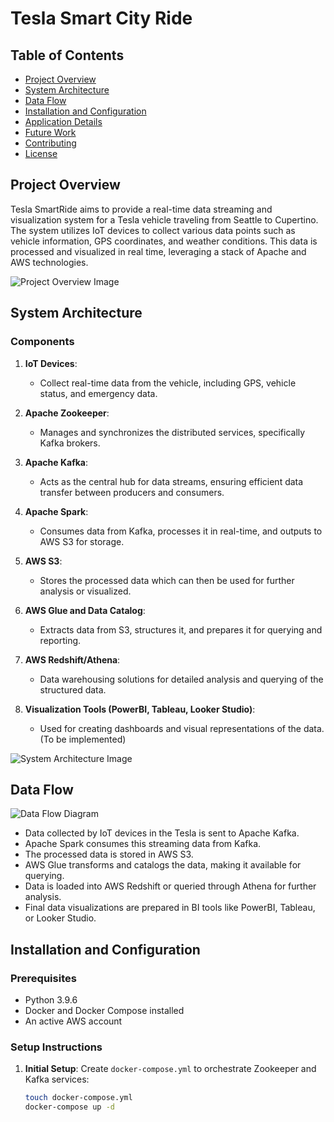 # Tesla Smart City Ride

## Table of Contents

- [Project Overview](#project-overview)
- [System Architecture](#system-architecture)
- [Data Flow](#data-flow)
- [Installation and Configuration](#installation-and-configuration)
- [Application Details](#application-details)
- [Future Work](#future-work)
- [Contributing](#contributing)
- [License](#license)

## Project Overview

Tesla SmartRide aims to provide a real-time data streaming and visualization system for a Tesla vehicle traveling from Seattle to Cupertino. The system utilizes IoT devices to collect various data points such as vehicle information, GPS coordinates, and weather conditions. This data is processed and visualized in real time, leveraging a stack of Apache and AWS technologies.

![Project Overview Image](path/to/your/image.jpg)  <!-- Placeholder for project overview image -->

## System Architecture

### Components

1. **IoT Devices**:
   - Collect real-time data from the vehicle, including GPS, vehicle status, and emergency data.

2. **Apache Zookeeper**:
   - Manages and synchronizes the distributed services, specifically Kafka brokers.

3. **Apache Kafka**:
   - Acts as the central hub for data streams, ensuring efficient data transfer between producers and consumers.

4. **Apache Spark**:
   - Consumes data from Kafka, processes it in real-time, and outputs to AWS S3 for storage.

5. **AWS S3**:
   - Stores the processed data which can then be used for further analysis or visualized.

6. **AWS Glue and Data Catalog**:
   - Extracts data from S3, structures it, and prepares it for querying and reporting.

7. **AWS Redshift/Athena**:
   - Data warehousing solutions for detailed analysis and querying of the structured data.

8. **Visualization Tools (PowerBI, Tableau, Looker Studio)**:
   - Used for creating dashboards and visual representations of the data. (To be implemented)

![System Architecture Image](path/to/another/image.jpg)  <!-- Placeholder for architecture image -->

## Data Flow

![Data Flow Diagram](path/to/dataflow/image.jpg)  <!-- Placeholder for data flow diagram -->

- Data collected by IoT devices in the Tesla is sent to Apache Kafka.
- Apache Spark consumes this streaming data from Kafka.
- The processed data is stored in AWS S3.
- AWS Glue transforms and catalogs the data, making it available for querying.
- Data is loaded into AWS Redshift or queried through Athena for further analysis.
- Final data visualizations are prepared in BI tools like PowerBI, Tableau, or Looker Studio.

## Installation and Configuration

### Prerequisites

- Python 3.9.6
- Docker and Docker Compose installed
- An active AWS account

### Setup Instructions

1. **Initial Setup**:
   Create `docker-compose.yml` to orchestrate Zookeeper and Kafka services:
   ```bash
   touch docker-compose.yml
   docker-compose up -d
   ```

   
